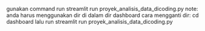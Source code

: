 gunakan command
run streamlit run proyek_analisis_data_dicoding.py
note: anda harus menggunakan dir di dalam dir dashboard
cara mengganti dir:
cd dashboard
lalu
run streamlit run proyek_analisis_data_dicoding.py

